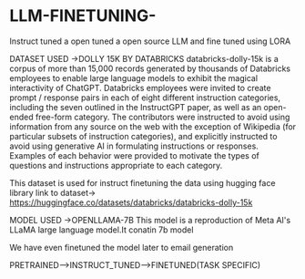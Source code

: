 # LLM-FINETUNING-
Instruct tuned a open tuned a open source LLM and fine tuned using LORA

DATASET USED ->DOLLY 15K BY DATABRICKS 
databricks-dolly-15k is a corpus of more than 15,000 records generated by thousands of Databricks employees to enable large language models to exhibit the magical interactivity of ChatGPT. Databricks employees were invited to create prompt / response pairs in each of eight different instruction categories, including the seven outlined in the InstructGPT paper, as well as an open-ended free-form category. The contributors were instructed to avoid using information from any source on the web with the exception of Wikipedia (for particular subsets of instruction categories), and explicitly instructed to avoid using generative AI in formulating instructions or responses. Examples of each behavior were provided to motivate the types of questions and instructions appropriate to each category.

This dataset is used for instruct finetuning the data using hugging face library
link to dataset-> https://huggingface.co/datasets/databricks/databricks-dolly-15k

MODEL USED ->OPENLLAMA-7B
This model is a reproduction of Meta AI's LLaMA large language model.It conatin 7b model


We have even finetuned the model later to email generation

PRETRAINED-->INSTRUCT_TUNED-->FINETUNED(TASK SPECIFIC)
